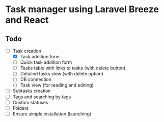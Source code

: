 # Task manager using Laravel Breeze and React

## Todo
- [ ] Task creation
  - [x] Task addition form
  - [ ] Quick task addition form
  - [ ] Tasks table with links to tasks (with delete button)
  - [ ] Detailed tasks view (with delete option)
  - [ ] DB connection 
  - [ ] Task view (for reading and editing)
- [ ] Subtasks creation 
- [ ] Tags and searching by tags
- [ ] Custom statuses
- [ ] Folders
- [ ] Ensure simple installation (launching)
